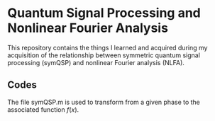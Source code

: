 # Quantum Signal Processing and Nonlinear Fourier Analysis
This repository contains the things I learned and acquired during my acquisition of the relationship between symmetric quantum signal processing (symQSP) and nonlinear Fourier analysis (NLFA).

## Codes
The file $\mathsf{symQSP.m}$ is used to transform from a given phase to the associated function $f(x)$.
